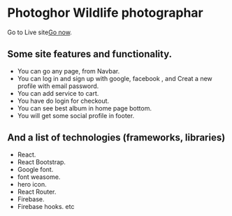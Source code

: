 # Photoghor Wildlife photographar

Go to Live site[Go now](https://photoghor-17c33.web.app/).

## Some site features and functionality.
* You can go any page, from Navbar.
* You can log in and sign up with google, facebook , and Creat a new profile with email password.
* You can add service to cart.
* You have do login for checkout.
* You can see best album in home page bottom.
* You will get some social profile in footer.

## And a list of technologies (frameworks, libraries) 
* React.
* React Bootstrap.
* Google font.
* font weasome.
* hero icon.
* React Router.
* Firebase.
* Firebase hooks. etc
